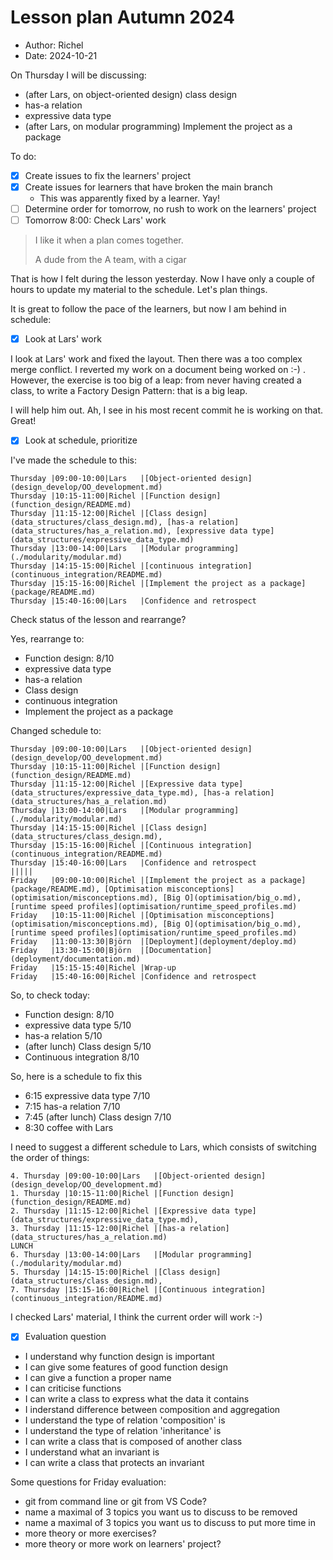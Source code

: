 # Lesson plan Autumn 2024

- Author: Richel
- Date: 2024-10-21

On Thursday I will be discussing:

- (after Lars, on object-oriented design) class design
- has-a relation
- expressive data type
- (after Lars, on modular programming) Implement the project as a package

To do:

- [x] Create issues to fix the learners' project
- [x] Create issues for learners that have broken the main branch    
    - This was apparently fixed by a learner. Yay!
- [ ] Determine order for tomorrow, no rush to work on the learners' project
- [ ] Tomorrow 8:00: Check Lars' work

> I like it when a plan comes together.
>
> A dude from the A team, with a cigar

That is how I felt during the lesson yesterday. Now I have only a couple of
hours to update my material to the schedule. Let's plan things.

It is great to follow the pace of the learners, 
but now I am behind in schedule:


- [x] Look at Lars' work

I look at Lars' work and fixed the layout. Then there was a too complex
merge conflict. I reverted my work on a document being worked on :-) .
However, the exercise is too big of a leap: from never having
created a class, to write a Factory Design Pattern: that is a big leap.

I will help him out. Ah, I see in his most recent commit he is working on that.
Great!

- [x] Look at schedule, prioritize

I've made the schedule to this:

```
Thursday |09:00-10:00|Lars   |[Object-oriented design](design_develop/OO_development.md)
Thursday |10:15-11:00|Richel |[Function design](function_design/README.md)
Thursday |11:15-12:00|Richel |[Class design](data_structures/class_design.md), [has-a relation](data_structures/has_a_relation.md), [expressive data type](data_structures/expressive_data_type.md)
Thursday |13:00-14:00|Lars   |[Modular programming](./modularity/modular.md)
Thursday |14:15-15:00|Richel |[continuous integration](continuous_integration/README.md)
Thursday |15:15-16:00|Richel |[Implement the project as a package](package/README.md)
Thursday |15:40-16:00|Lars   |Confidence and retrospect
```

Check status of the lesson and rearrange?

Yes, rearrange to:

- Function design: 8/10
- expressive data type
- has-a relation
- Class design
- continuous integration
- Implement the project as a package

Changed schedule to:

```
Thursday |09:00-10:00|Lars   |[Object-oriented design](design_develop/OO_development.md)
Thursday |10:15-11:00|Richel |[Function design](function_design/README.md)
Thursday |11:15-12:00|Richel |[Expressive data type](data_structures/expressive_data_type.md), [has-a relation](data_structures/has_a_relation.md)
Thursday |13:00-14:00|Lars   |[Modular programming](./modularity/modular.md)
Thursday |14:15-15:00|Richel |[Class design](data_structures/class_design.md), 
Thursday |15:15-16:00|Richel |[Continuous integration](continuous_integration/README.md)
Thursday |15:40-16:00|Lars   |Confidence and retrospect
|||||
Friday   |09:00-10:00|Richel |[Implement the project as a package](package/README.md), [Optimisation misconceptions](optimisation/misconceptions.md), [Big O](optimisation/big_o.md), [runtime speed profiles](optimisation/runtime_speed_profiles.md)
Friday   |10:15-11:00|Richel |[Optimisation misconceptions](optimisation/misconceptions.md), [Big O](optimisation/big_o.md), [runtime speed profiles](optimisation/runtime_speed_profiles.md)
Friday   |11:00-13:30|Björn  |[Deployment](deployment/deploy.md)
Friday   |13:30-15:00|Björn  |[Documentation](deployment/documentation.md)
Friday   |15:15-15:40|Richel |Wrap-up
Friday   |15:40-16:00|Richel |Confidence and retrospect
```

So, to check today:

- Function design: 8/10
- expressive data type 5/10
- has-a relation 5/10
- (after lunch) Class design 5/10
- Continuous integration 8/10

So, here is a schedule to fix this

- 6:15 expressive data type 7/10
- 7:15 has-a relation 7/10
- 7:45 (after lunch) Class design 7/10
- 8:30 coffee with Lars

I need to suggest a different schedule to Lars, which consists of switching
the order of things:

```
4. Thursday |09:00-10:00|Lars   |[Object-oriented design](design_develop/OO_development.md)
1. Thursday |10:15-11:00|Richel |[Function design](function_design/README.md)
2. Thursday |11:15-12:00|Richel |[Expressive data type](data_structures/expressive_data_type.md), 
3. Thursday |11:15-12:00|Richel |[has-a relation](data_structures/has_a_relation.md)
LUNCH
6. Thursday |13:00-14:00|Lars   |[Modular programming](./modularity/modular.md)
5. Thursday |14:15-15:00|Richel |[Class design](data_structures/class_design.md), 
7. Thursday |15:15-16:00|Richel |[Continuous integration](continuous_integration/README.md)
```

I checked Lars' material, I think the current order will work :-)

- [x] Evaluation question

- I understand why function design is important
- I can give some features of good function design
- I can give a function a proper name
- I can criticise functions
- I can write a class to express what the data it contains
- I inderstand difference between composition and aggregation
- I understand the type of relation 'composition' is
- I understand the type of relation 'inheritance' is
- I can write a class that is composed of another class
- I understand what an invariant is
- I can write a class that protects an invariant

Some questions for Friday evaluation:

- git from command line or git from VS Code?
- name a maximal of 3 topics you want us to discuss to be removed
- name a maximal of 3 topics you want us to discuss to put more time in
- more theory or more exercises?
- more theory or more work on learners' project?



